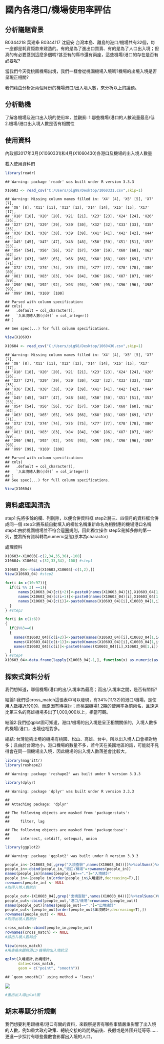 國內各港口/機場使用率評估
================

分析議題背景
------------

B0344218 葉建夆 B0344117 沈庭安 台灣本島、離島的港口/機場共有32個，每一座都是耗資鉅款來建造的。有的是為了進出口買賣、有的是為了人口出入境；但真的有必要蓋到這麼多個嗎?甚至有的縣市還有兩座，這些機場/港口的存在是否有必要呢?

當我們今天從桃園機場出境，我們一樣會從桃園機場入境嗎?機場的出境入境是否呈現正相關?

我們藉由分析近兩個月份的機場港口/出入境人數，來分析以上的議題。

分析動機
--------

了解各機場及港口出入境的使用率，並觀察: 1.那些機場/港口的人數流量最高/低 2.機場/港口出入境人數是否有相關性

使用資料
--------

內政部2017年3月(X1060331)和4月(X1060430)各港口及機場的出入境人數量

載入使用資料們

``` r
library(readr)
```

    ## Warning: package 'readr' was built under R version 3.3.3

``` r
X10603 <- read_csv("C:/Users/pig98/Desktop/1060331.csv",skip=1)
```

    ## Warning: Missing column names filled in: 'X4' [4], 'X5' [5], 'X7' [7],
    ## 'X8' [8], 'X11' [11], 'X12' [12], 'X14' [14], 'X15' [15], 'X17' [17],
    ## 'X18' [18], 'X20' [20], 'X21' [21], 'X23' [23], 'X24' [24], 'X26' [26],
    ## 'X27' [27], 'X29' [29], 'X30' [30], 'X32' [32], 'X33' [33], 'X35' [35],
    ## 'X36' [36], 'X38' [38], 'X39' [39], 'X41' [41], 'X42' [42], 'X44' [44],
    ## 'X45' [45], 'X47' [47], 'X48' [48], 'X50' [50], 'X51' [51], 'X53' [53],
    ## 'X54' [54], 'X56' [56], 'X57' [57], 'X59' [59], 'X60' [60], 'X62' [62],
    ## 'X63' [63], 'X65' [65], 'X66' [66], 'X68' [68], 'X69' [69], 'X71' [71],
    ## 'X72' [72], 'X74' [74], 'X75' [75], 'X77' [77], 'X78' [78], 'X80' [80],
    ## 'X81' [81], 'X83' [83], 'X84' [84], 'X86' [86], 'X87' [87], 'X89' [89],
    ## 'X90' [90], 'X92' [92], 'X93' [93], 'X95' [95], 'X96' [96], 'X98' [98],
    ## 'X99' [99], 'X100' [100]

    ## Parsed with column specification:
    ## cols(
    ##   .default = col_character(),
    ##   `入出境總人數(小計)` = col_integer()
    ## )

    ## See spec(...) for full column specifications.

``` r
View(X10603)

X10604 <- read_csv("C:/Users/pig98/Desktop/1060430.csv",skip=1)
```

    ## Warning: Missing column names filled in: 'X4' [4], 'X5' [5], 'X7' [7],
    ## 'X8' [8], 'X11' [11], 'X12' [12], 'X14' [14], 'X15' [15], 'X17' [17],
    ## 'X18' [18], 'X20' [20], 'X21' [21], 'X23' [23], 'X24' [24], 'X26' [26],
    ## 'X27' [27], 'X29' [29], 'X30' [30], 'X32' [32], 'X33' [33], 'X35' [35],
    ## 'X36' [36], 'X38' [38], 'X39' [39], 'X41' [41], 'X42' [42], 'X44' [44],
    ## 'X45' [45], 'X47' [47], 'X48' [48], 'X50' [50], 'X51' [51], 'X53' [53],
    ## 'X54' [54], 'X56' [56], 'X57' [57], 'X59' [59], 'X60' [60], 'X62' [62],
    ## 'X63' [63], 'X65' [65], 'X66' [66], 'X68' [68], 'X69' [69], 'X71' [71],
    ## 'X72' [72], 'X74' [74], 'X75' [75], 'X77' [77], 'X78' [78], 'X80' [80],
    ## 'X81' [81], 'X83' [83], 'X84' [84], 'X86' [86], 'X87' [87], 'X89' [89],
    ## 'X90' [90], 'X92' [92], 'X93' [93], 'X95' [95], 'X96' [96], 'X98' [98],
    ## 'X99' [99], 'X100' [100]

    ## Parsed with column specification:
    ## cols(
    ##   .default = col_character(),
    ##   `入出境總人數(小計)` = col_integer()
    ## )
    ## See spec(...) for full column specifications.

``` r
View(X10604)
```

資料處理與清洗
--------------

step1:先將多餘的欄、列刪除，以便合併資料框 step2:將三、四個月的資料框合併成同一個 step3:將系統自動填入的欄位名稱重新命名為相對應的機場港口名稱 step4:由於桃園機場並不符合迴圈規則，因此獨立操作 step5:刪掉多餘的第一列，並將所有資料轉為numeric型態(原本為charactor)

處理資料

``` r
X10603<-X10603[-c(2,34,35,36),-100]
X10604<-X10604[-c(32,33,34),-100] #step1

X10603_04<-rbind(X10603,X10604[-c(1,2),])
View(X10603_04) #step2

for(i in c(10:97)){
  if((i %% 3) ==1){
      names(X10603_04)[c(i+2)]<-paste0(names(X10603_04)[i],X10603_04[1,i+2])
      names(X10603_04)[c(i+1)]<-paste0(names(X10603_04)[i],X10603_04[1,i+1])
      names(X10603_04)[c(i)]<-paste0(names(X10603_04)[i],X10603_04[1,i])
  }
} #step3

for(i in c(1:6))
{
  if(i%%3==0)
  {    
    names(X10603_04)[c(i+2)]<-paste0(names(X10603_04)[i],X10603_04[1,i+2])
    names(X10603_04)[c(i+1)]<-paste0(names(X10603_04)[i],X10603_04[1,i+1])
    names(X10603_04)[c(i)]<-paste0(names(X10603_04)[i],X10603_04[1,i])
  }
} #step4
X10603_04<-data.frame(lapply(X10603_04[-1,], function(x) as.numeric(as.character(x)))) #step5
```

探索式資料分析
--------------

我們想知道，哪個機場/港口的出/入境率為最高；而出/入境率之間，是否有關係?

結論1:我們從cross\_match這張表中可以發現，有34%(11/32)的港口/機場，是使用人數接近於0的，而原因有待探討；而桃園機場1.2期的使用率為前兩名，且遠遠比第三名的高雄機場多出了1,000,000以上，相當可觀。

結論2:我們從qplot圖可知道，港口/機場的出入境是呈正相關關係的，入境人數多的機場/港口，出境也相對多。

總結: 台灣能夠出境的機場有桃園、松山、高雄、台中，所以出入境人口會相對地多；且由於台灣地小，港口機場的數量不多，若今天在美國地區的話，可能就不見得會在同一個機場出入境，因此機場的出入境人數落差會比較大。

``` r
library(magrittr)
library(reshape2)
```

    ## Warning: package 'reshape2' was built under R version 3.3.3

``` r
library(dplyr)
```

    ## Warning: package 'dplyr' was built under R version 3.3.3

    ## 
    ## Attaching package: 'dplyr'

    ## The following objects are masked from 'package:stats':
    ## 
    ##     filter, lag

    ## The following objects are masked from 'package:base':
    ## 
    ##     intersect, setdiff, setequal, union

``` r
library(ggplot2)
```

    ## Warning: package 'ggplot2' was built under R version 3.3.3

``` r
people_in<-(X10603_04[,grep("入境查驗",names(X10603_04))])%>%colSums()%>%data.frame()
people_in<-cbind(people_in,"港口/機場"=rownames(people_in))
names(people_in)[names(people_in)=="."]="入境總計"
people_in<-(people_in[order(people_in$入境總計,decreasing=T),])
rownames(people_in) <- NULL
#取得入境人數統計

people_out<-(X10603_04[,grep("出境查驗",names(X10603_04))])%>%colSums()%>%data.frame()
people_out<-cbind(people_out,"港口/機場"=rownames(people_out))
names(people_out)[names(people_out)=="."]="出境總計"
people_out<-(people_out[order(people_out$出境總計,decreasing=T),])
rownames(people_out) <- NULL
#取得出境人數統計

cross_match<-cbind(people_in,people_out)
rownames(cross_match) <- NULL
#將出入境人數結合

View(cross_match)
#用表格來觀察港口/機場的出入境狀況

qplot(入境總計,出境總計,
      data=cross_match,
      geom = c("point", "smooth"))
```

    ## `geom_smooth()` using method = 'loess'

![](README_files/figure-markdown_github/unnamed-chunk-3-1.png)

``` r
#畫出出入境qplot圖
```

期末專題分析規劃
----------------

我們想要利用跟機場/港口有關的資料，來觀察是否有哪些事情嚴重影響了出入境的人數，例如重大政府政策、總統交接的時間點前後、長假或是外匯升貶等等......更進一步探討有哪些變數會影響出入境的人口。
